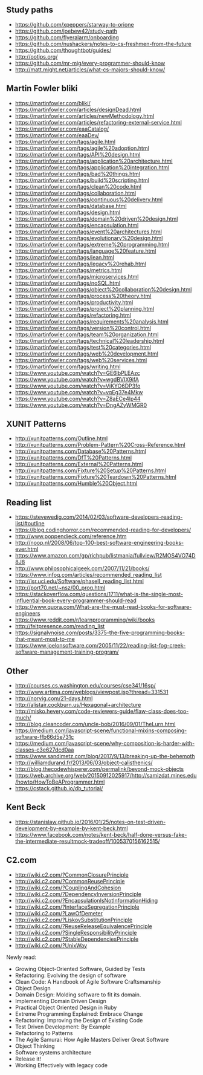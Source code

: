 
## Study paths
- https://github.com/xpeppers/starway-to-orione
- https://github.com/joebew42/study-path
- https://github.com/flyeralarm/onboarding
- https://github.com/nushackers/notes-to-cs-freshmen-from-the-future
- https://github.com/thoughtbot/guides/
- http://ootips.org/
- https://github.com/mr-mig/every-programmer-should-know
- http://matt.might.net/articles/what-cs-majors-should-know/

## Martin Fowler bliki
- https://martinfowler.com/bliki/
- https://martinfowler.com/articles/designDead.html
- https://martinfowler.com/articles/newMethodology.html
- https://martinfowler.com/articles/refactoring-external-service.html
- https://martinfowler.com/eaaCatalog/
- https://martinfowler.com/eaaDev/
- https://martinfowler.com/tags/agile.html
- https://martinfowler.com/tags/agile%20adoption.html
- https://martinfowler.com/tags/API%20design.html
- https://martinfowler.com/tags/application%20architecture.html
- https://martinfowler.com/tags/application%20integration.html
- https://martinfowler.com/tags/bad%20things.html
- https://martinfowler.com/tags/build%20scripting.html
- https://martinfowler.com/tags/clean%20code.html
- https://martinfowler.com/tags/collaboration.html
- https://martinfowler.com/tags/continuous%20delivery.html
- https://martinfowler.com/tags/database.html
- https://martinfowler.com/tags/design.html
- https://martinfowler.com/tags/domain%20driven%20design.html
- https://martinfowler.com/tags/encapsulation.html
- https://martinfowler.com/tags/event%20architectures.html
- https://martinfowler.com/tags/evolutionary%20design.html
- https://martinfowler.com/tags/extreme%20programming.html
- https://martinfowler.com/tags/language%20feature.html
- https://martinfowler.com/tags/lean.html
- https://martinfowler.com/tags/legacy%20rehab.html
- https://martinfowler.com/tags/metrics.html
- https://martinfowler.com/tags/microservices.html
- https://martinfowler.com/tags/noSQL.html
- https://martinfowler.com/tags/object%20collaboration%20design.html
- https://martinfowler.com/tags/process%20theory.html
- https://martinfowler.com/tags/productivity.html
- https://martinfowler.com/tags/project%20planning.html
- https://martinfowler.com/tags/refactoring.html
- https://martinfowler.com/tags/requirements%20analysis.html
- https://martinfowler.com/tags/version%20control.html
- https://martinfowler.com/tags/team%20organization.html
- https://martinfowler.com/tags/technical%20leadership.html
- https://martinfowler.com/tags/test%20categories.html
- https://martinfowler.com/tags/web%20development.html
- https://martinfowler.com/tags/web%20services.html
- https://martinfowler.com/tags/writing.html
- https://www.youtube.com/watch?v=GE6lbPLEAzc
- https://www.youtube.com/watch?v=wgdBVIX9ifA
- https://www.youtube.com/watch?v=VjKYO6DP3fo
- https://www.youtube.com/watch?v=vqEg37e4Mkw
- https://www.youtube.com/watch?v=Z8aECe4lp44
- https://www.youtube.com/watch?v=DngAZyWMGR0

## XUNIT Patterns
- http://xunitpatterns.com/Outline.html
- http://xunitpatterns.com/Problem-Pattern%20Cross-Reference.html
- http://xunitpatterns.com/Database%20Patterns.html
- http://xunitpatterns.com/DfT%20Patterns.html
- http://xunitpatterns.com/External%20Patterns.html
- http://xunitpatterns.com/Fixture%20Setup%20Patterns.html
- http://xunitpatterns.com/Fixture%20Teardown%20Patterns.html 
- http://xunitpatterns.com/Humble%20Object.html

## Reading list
- https://stevewedig.com/2014/02/03/software-developers-reading-list/#outline
- https://blog.codinghorror.com/recommended-reading-for-developers/
- http://www.poppendieck.com/reference.htm
- http://noop.nl/2008/06/top-100-best-software-engineering-books-ever.html
- https://www.amazon.com/gp/richpub/listmania/fullview/R2MOS4VO74D8J8
- http://www.philosophicalgeek.com/2007/11/21/books/
- https://www.infoq.com/articles/recommended_reading_list
- http://isr.uci.edu/Software/phaseII_reading_list.html
- http://port70.net/~nsz/00_prog.html
- https://stackoverflow.com/questions/1711/what-is-the-single-most-influential-book-every-programmer-should-read
- https://www.quora.com/What-are-the-must-read-books-for-software-engineers
- https://www.reddit.com/r/learnprogramming/wiki/books
- http://feltpresence.com/reading_list
- https://signalvnoise.com/posts/3375-the-five-programming-books-that-meant-most-to-me
- https://www.joelonsoftware.com/2005/11/22/reading-list-fog-creek-software-management-training-program/

## Other
- http://courses.cs.washington.edu/courses/cse341/16sp/
- http://www.artima.com/weblogs/viewpost.jsp?thread=331531
- http://norvig.com/21-days.html
- http://alistair.cockburn.us/Hexagonal+architecture
- http://misko.hevery.com/code-reviewers-guide/flaw-class-does-too-much/
- http://blog.cleancoder.com/uncle-bob/2016/09/01/TheLurn.html
- https://medium.com/javascript-scene/functional-mixins-composing-software-ffb66d5e731c
- https://medium.com/javascript-scene/why-composition-is-harder-with-classes-c3e627dcd0aa
- https://www.sandimetz.com/blog/2017/9/13/breaking-up-the-behemoth
- http://williamdurand.fr/2013/06/03/object-calisthenics/
- http://blog.thecodewhisperer.com/permalink/beyond-mock-objects
- https://web.archive.org/web/20150912025917/http://samizdat.mines.edu/howto/HowToBeAProgrammer.html
- https://cstack.github.io/db_tutorial/

## Kent Beck
- https://stanislaw.github.io/2016/01/25/notes-on-test-driven-development-by-example-by-kent-beck.html
- https://www.facebook.com/notes/kent-beck/half-done-versus-fake-the-intermediate-resultmock-tradeoff/1005370156162515/

## C2.com
- http://wiki.c2.com/?CommonClosurePrinciple
- http://wiki.c2.com/?CommonReusePrinciple
- http://wiki.c2.com/?CouplingAndCohesion
- http://wiki.c2.com/?DependencyInversionPrinciple
- http://wiki.c2.com/?EncapsulationIsNotInformationHiding
- http://wiki.c2.com/?InterfaceSegregationPrinciple
- http://wiki.c2.com/?LawOfDemeter
- http://wiki.c2.com/?LiskovSubstitutionPrinciple
- http://wiki.c2.com/?ReuseReleaseEquivalencePrinciple
- http://wiki.c2.com/?SingleResponsibilityPrinciple
- http://wiki.c2.com/?StableDependenciesPrinciple
- http://wiki.c2.com/?UnixWay

Newly read:
- Growing Object-Oriented Software, Guided by Tests
- Refactoring: Evolving the design of software
- Clean Code: A Handbook of Agile Software Craftsmanship
- Object Design
- Domain Design: Molding software to fit its domain.
- Implementing Domain Driven Design
- Practical Object Oriented Design in Ruby
- Extreme Programming Explained: Embrace Change
- Refactoring: Improving the Design of Existing Code
- Test Driven Development: By Example
- Refactoring to Patterns
- The Agile Samurai: How Agile Masters Deliver Great Software
- Object Thinking
- Software systems architecture
- Release it!
- Working Effectively with legacy code
